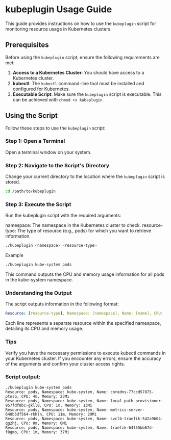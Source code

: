 # kubeplugin Usage Guide

This guide provides instructions on how to use the `kubeplugin` script for monitoring resource usage in Kubernetes clusters.

## Prerequisites

Before using the `kubeplugin` script, ensure the following requirements are met:

1. **Access to a Kubernetes Cluster**: You should have access to a Kubernetes cluster.
2. **kubectl**: The `kubectl` command-line tool must be installed and configured for Kubernetes.
3. **Executable Script**: Make sure the `kubeplugin` script is executable. This can be achieved with `chmod +x kubeplugin`.

## Using the Script

Follow these steps to use the `kubeplugin` script:

### Step 1: Open a Terminal

Open a terminal window on your system.

### Step 2: Navigate to the Script's Directory

Change your current directory to the location where the `kubeplugin` script is stored.

```bash
cd /path/to/kubeplugin
```

### Step 3: Execute the Script
Run the kubeplugin script with the required arguments:

namespace: The namespace in the Kubernetes cluster to check.
resource-type: The type of resource (e.g., pods) for which you want to retrieve information.

```bash
./kubeplugin <namespace> <resource-type>
```
Example

```bash
./kubeplugin kube-system pods
```

This command outputs the CPU and memory usage information for all pods in the kube-system namespace.

### Understanding the Output

The script outputs information in the following format:

```yaml
Resource: [resource-type], Namespace: [namespace], Name: [name], CPU: [cpu usage], Memory: [memory usage]
```
Each line represents a separate resource within the specified namespace, detailing its CPU and memory usage.

### Tips

Verify you have the necessary permissions to execute kubectl commands in your Kubernetes cluster.
If you encounter any errors, ensure the accuracy of the arguments and confirm your cluster access rights.

### Script output:
```agsl
./kubeplugin kube-system pods
Resource: pods, Namespace: kube-system, Name: coredns-77ccd57875-ptnsb, CPU: 4m, Memory: 23Mi
Resource: pods, Namespace: kube-system, Name: local-path-provisioner-957fdf8bc-gkll8, CPU: 1m, Memory: 13Mi
Resource: pods, Namespace: kube-system, Name: metrics-server-648b5df564-rkhln, CPU: 11m, Memory: 29Mi
Resource: pods, Namespace: kube-system, Name: svclb-traefik-542a9604-qg2hj, CPU: 0m, Memory: 0Mi
Resource: pods, Namespace: kube-system, Name: traefik-64f55bb67d-f8gmb, CPU: 1m, Memory: 37Mi
```


